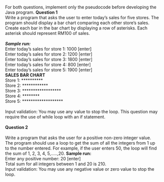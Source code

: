 For both questions, implement only the pseudocode before developing the Java program.
**Question 1**<br/>
Write a program that asks the user to enter today’s sales for five stores. The program should display a bar chart comparing each other store’s sales. Create each bar in the bar chart by displaying a row of asterisks. 
Each asterisk should represent RM100 of sales.<br/><br/>
_**Sample run:**_<br/>
Enter today’s sales for store 1: 1000 [enter]<br/>
Enter today’s sales for store 2: 1200 [enter]<br/>
Enter today’s sales for store 3: 1800 [enter]<br/>
Enter today’s sales for store 4: 800 [enter]<br/>
Enter today’s sales for store 5: 1900 [enter]<br/>
**SALES BAR CHART**<br/>
Store 1: **********<br/>
Store 2: ************<br/>
Store 3: ******************<br/>
Store 4: ********<br/>
Store 5: *******************<br/><br/>
Input validation: You may use any value to stop the loop. This question may require the use of while loop with an if statement.<br/><br/>
**Question 2**<br/><br/>
Write a program that asks the user for a positive non-zero integer value. The program should use a loop to get the sum of all the integers from 1 up to the number entered. For example, if the user enters 50, the loop will find the sum of 1, 2, 3, 4, 5,…..,20.
**Sample run:**<br/>
Enter any positive number: 20 [enter]<br/>
Total sum for all integers between 1 and 20 is 210.<br/>
Input validation: You may use any negative value or zero value to stop the loop.<br/><br/>
<End of Questions>
